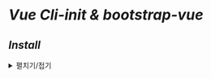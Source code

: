 # *Vue Cli-init & bootstrap-vue*
## *Install*
<details>
<summary>펼치기/접기</summary>
<br>

- ## NPM 방식
  - ### vue/cli-init 설치
    ```bash
    npm i -g @vue/cli-init
    ```

  - ### vue 프로젝트 추가
    ```bash
    vue init webpack {프로젝트명}
    ```
- ## YARN 방식
  - ### yarn 설치
    ```bash
    npm install -g yarn
    ```
  - ### vue 설치
    ```bash
    yarn global add vue
    ```
  - ### vue/cli-init 설치
    일종의 보일러플레이트로 vue.js 프로젝트의 환경 세팅을 자동으로 해준다.
    ```bash
    yarn global add @vue/cli-init
    ```

  - ### vue 프로젝트 추가
    ```bash
    vue init webpack {프로젝트명}
    ```

  - #### 설치 옵션 선택 및 설치 결과
    ```text/plain
    ? Project name {프로젝트명}
    ? Project description {프로젝트 상세설명}
    ? Author 닉네임 <깃허브 계정>
    ? Vue build standalone
    ? Install vue-router? Yes
    ? Use ESLint to lint your code? No
    ? Set up unit tests Yes
    ? Pick a test runner jest
    ? Setup e2e tests with Nightwatch? No
    ? Should we run `npm install` for you after the project has been created? (recommended) npm

      vue-cli · Generated "vue2-board".
      
    Run `npm audit` for details.

    # Project initialization finished!
    # ========================

    To get started:

      cd vue2-board
      npm run dev
    ```
  - ### bootstrap-vue 설치
	<a href = "https://bootstrap-vue.org/docs">bootstrap-vue docs</a>
	
	- #### 프로젝트 디렉토리 변경
		```bash
		cd vue2-board-bootstrap
		```

  -  ### bootstrap dependency 추가
      - #### npm
        ```bash
        npm i vue bootstrap-vue bootstrap
        ```
      - #### yarn 
        ```bash
        yarn add vue bootstrap-vue bootstrap
        ```
      - #### vscode 실행
        ```bash
        code .
        ```
</details>